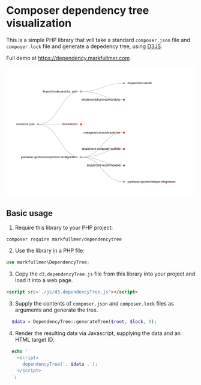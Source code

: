 # Composer dependency tree visualization
This is a simple PHP library that will take a standard ``composer.json`` file and ``composer.lock`` file and generate a depedency tree, using [D3JS](https://d3js.org/).

Full demo at https://dependency.markfullmer.com

![Screenshot of dependency tree](dependencytree.png)

## Basic usage

1. Require this library to your PHP project:

```
composer require markfullmer/dependencytree
```

2. Use the library in a PHP file:

```php
use markfullmer\DependencyTree;
```

3. Copy the `d3.dependencyTree.js` file from this library into your project and load it into a web page.

```html
<script src='./js/d3.dependencyTree.js'></script>
```

3. Supply the contents of `composer.json` and `composer.lock` files as arguments and generate the tree.

```php
  $data = DependencyTree::generateTree($root, $lock, 0);
```

4. Render the resulting data via Javascript, supplying the data and an HTML target ID.

```php
  echo '
    <script>
      dependencyTree('. $data .');
    </script>
  ';
```
